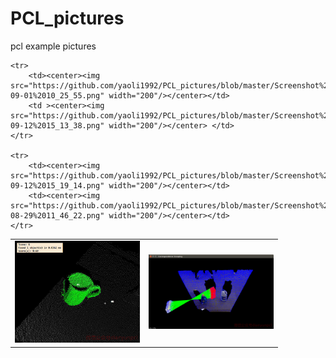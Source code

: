 # PCL_pictures
pcl example pictures


<table>
    <tr>
        <td ><center><img src="https://github.com/yaoli1992/PCL_pictures/blob/master/3D%20Matching%20scene1_0.jpg" width="200"/></center></td>
        <td ><center><img src="https://github.com/yaoli1992/PCL_pictures/blob/master/Screenshot%20from%202017-08-15%2009_38_33.png" width="200"/></center></td>
    </tr>

    <tr>
        <td><center><img src="https://github.com/yaoli1992/PCL_pictures/blob/master/Screenshot%20from%202017-09-01%2010_25_55.png" width="200"/></center></td>
        <td ><center><img src="https://github.com/yaoli1992/PCL_pictures/blob/master/Screenshot%20from%202017-09-12%2015_13_38.png" width="200"/></center> </td>
    </tr>

    <tr>
        <td><center><img src="https://github.com/yaoli1992/PCL_pictures/blob/master/Screenshot%20from%202017-09-12%2015_19_14.png" width="200"/></center></td>
        <td><center><img src="https://github.com/yaoli1992/PCL_pictures/blob/master/Screenshot%20from%202017-08-29%2011_46_22.png" width="200"/></center></td>
    </tr>
</table>
